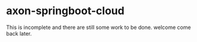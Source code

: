# axon-springboot-cloud

This is incomplete and there are still some work to be done. welcome come back later.

